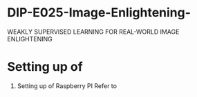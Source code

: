 # DIP-E025-Image-Enlightening-
WEAKLY SUPERVISED LEARNING FOR REAL-WORLD IMAGE ENLIGHTENING 

# Setting up of 
1.   Setting up of Raspberry PI
Refer to 
  

